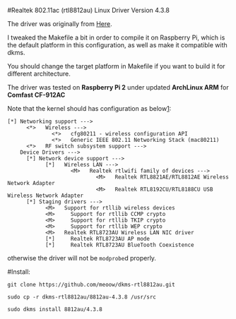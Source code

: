 #Realtek 802.11ac (rtl8812au) Linux Driver Version 4.3.8

The driver was originally from [Here](http://www.comfast.cn/upload/%E8%BD%AF%E4%BB%B6%E9%A9%B1%E5%8A%A8/%E7%BD%91%E5%8D%A1%E7%B1%BB/8812AU%20912%E3%80%817500AC/linux/RTL8812AU_linux_v4.3.8_12175.20140902.zip).  

I tweaked the Makefile a bit in order to compile it on Raspberry Pi, which is the default platform in this configuration, as well as make it compatible with dkms.

You should change the target platform in Makefile if you want to build it for different architecture.  

The driver was tested on **Raspberry Pi 2** under updated **ArchLinux ARM** for **Comfast CF-912AC**

Note that the kernel should has configuration as below[1]:
```
[*] Networking support --->
      <*>   Wireless --->
              <*>   cfg80211 - wireless configuration API
              <*>   Generic IEEE 802.11 Networking Stack (mac80211)
      <*>   RF switch subsystem support --->
    Device Drivers --->
      [*] Network device support --->
            [*]   Wireless LAN --->
                    <M>   Realtek rtlwifi family of devices --->
                            <M>   Realtek RTL8821AE/RTL8812AE Wireless Network Adapter
                            <M>   Realtek RTL8192CU/RTL8188CU USB Wireless Network Adapter
      [*] Staging drivers --->
            <M>   Support for rtllib wireless devices
            <M>     Support for rtllib CCMP crypto
            <M>     Support for rtllib TKIP crypto
            <M>     Support for rtllib WEP crypto
            <M>   Realtek RTL8723AU Wireless LAN NIC driver
            [*]     Realtek RTL8723AU AP mode
            [*]     Realtek RTL8723AU BlueTooth Coexistence
```
otherwise the driver will not be `modprobe`d properly.

#Install:
```
git clone https://github.com/meoow/dkms-rtl8812au.git

sudo cp -r dkms-rtl8812au/8812au-4.3.8 /usr/src

sudo dkms install 8812au/4.3.8
```

[1]: https://wiki.gentoo.org/wiki/AC1200_Wireless_Adapters